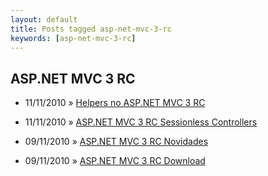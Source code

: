 ```yaml
---
layout: default
title: Posts tagged asp-net-mvc-3-rc
keywords: [asp-net-mvc-3-rc]
---
```

<h2 class="category">ASP.NET MVC 3 RC</h2>
<ul class="posts">
<li>
<p>
<span class="date">11/11/2010</span> &raquo;
<a href="/blog/helpers-no-asp-net-mvc-3-rc">Helpers no ASP.NET MVC 3 RC</a>
</p>
</li>
<li>
<p>
<span class="date">11/11/2010</span> &raquo;
<a href="/blog/asp-net-mvc-3-rc-sessionless-controllers">ASP.NET MVC 3 RC Sessionless Controllers</a>
</p>
</li>
<li>
<p>
<span class="date">09/11/2010</span> &raquo;
<a href="/blog/asp-net-mvc-3-rc-novidades">ASP.NET MVC 3 RC Novidades</a>
</p>
</li>
<li>
<p>
<span class="date">09/11/2010</span> &raquo;
<a href="/blog/asp-net-mvc-3-rc-download">ASP.NET MVC 3 RC Download</a>
</p>
</li>
</ul>
